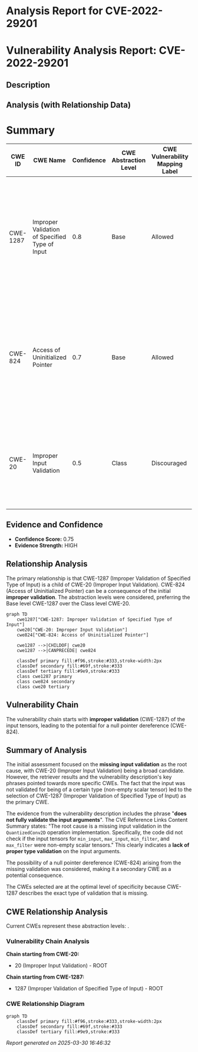 # Analysis Report for CVE-2022-29201

# Vulnerability Analysis Report: CVE-2022-29201

## Description



## Analysis (with Relationship Data)

# Summary
| CWE ID | CWE Name | Confidence | CWE Abstraction Level | CWE Vulnerability Mapping Label | CWE-Vulnerability Mapping Notes |
|---|---|---|---|---|---|
| CWE-1287 | Improper Validation of Specified Type of Input | 0.8 | Base | Allowed | Primary CWE. The vulnerability stems from the fact that the input arguments were not fully validated for their expected type, which in this case, are non-empty scalar tensors.|
| CWE-824 | Access of Uninitialized Pointer | 0.7 | Base | Allowed | Secondary CWE. This is a potential consequence of the missing validation, where null pointers are dereferenced due to the code not handling empty tensors correctly.|
| CWE-20 | Improper Input Validation | 0.5 | Class | Discouraged | Considered but not the best fit, as it is a high-level class. The more specific CWE-1287 is more descriptive of the vulnerability. |

## Evidence and Confidence

*   **Confidence Score:** 0.75
*   **Evidence Strength:** HIGH

## Relationship Analysis
The primary relationship is that CWE-1287 (Improper Validation of Specified Type of Input) is a child of CWE-20 (Improper Input Validation). CWE-824 (Access of Uninitialized Pointer) can be a consequence of the initial **improper validation**. The abstraction levels were considered, preferring the Base level CWE-1287 over the Class level CWE-20.

```mermaid
graph TD
    cwe1287["CWE-1287: Improper Validation of Specified Type of Input"]
    cwe20["CWE-20: Improper Input Validation"]
    cwe824["CWE-824: Access of Uninitialized Pointer"]
    
    cwe1287 -->|CHILDOF| cwe20
    cwe1287 -->|CANPRECEDE| cwe824
    
    classDef primary fill:#f96,stroke:#333,stroke-width:2px
    classDef secondary fill:#69f,stroke:#333
    classDef tertiary fill:#9e9,stroke:#333
    class cwe1287 primary
    class cwe824 secondary
    class cwe20 tertiary
```

## Vulnerability Chain
The vulnerability chain starts with **improper validation** (CWE-1287) of the input tensors, leading to the potential for a null pointer dereference (CWE-824).

## Summary of Analysis
The initial assessment focused on the **missing input validation** as the root cause, with CWE-20 (Improper Input Validation) being a broad candidate. However, the retriever results and the vulnerability description's key phrases pointed towards more specific CWEs. The fact that the input was not validated for being of a certain type (non-empty scalar tensor) led to the selection of CWE-1287 (Improper Validation of Specified Type of Input) as the primary CWE.

The evidence from the vulnerability description includes the phrase "**does not fully validate the input arguments**". The CVE Reference Links Content Summary states: "The root cause is a missing input validation in the `QuantizedConv2D` operation implementation. Specifically, the code did not check if the input tensors for `min_input`, `max_input`, `min_filter`, and `max_filter` were non-empty scalar tensors." This clearly indicates a **lack of proper type validation** on the input arguments.

The possibility of a null pointer dereference (CWE-824) arising from the missing validation was considered, making it a secondary CWE as a potential consequence.

The CWEs selected are at the optimal level of specificity because CWE-1287 describes the exact type of validation that is missing.


## CWE Relationship Analysis

Current CWEs represent these abstraction levels: .


### Vulnerability Chain Analysis

**Chain starting from CWE-20:**
- 20 (Improper Input Validation) - ROOT


**Chain starting from CWE-1287:**
- 1287 (Improper Validation of Specified Type of Input) - ROOT



### CWE Relationship Diagram

```mermaid
graph TD
    classDef primary fill:#f96,stroke:#333,stroke-width:2px
    classDef secondary fill:#69f,stroke:#333
    classDef tertiary fill:#9e9,stroke:#333
```



*Report generated on 2025-03-30 16:46:32*
